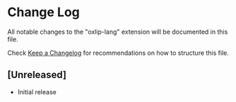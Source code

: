 # Change Log

All notable changes to the "oxlip-lang" extension will be documented in this file.

Check [Keep a Changelog](http://keepachangelog.com/) for recommendations on how to structure this file.

## [Unreleased]

- Initial release